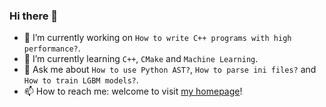 ### Hi there 👋

- 🔭 I’m currently working on `How to write C++ programs with high performance?`.
- 🌱 I’m currently learning `C++`, `CMake` and `Machine Learning`.
- 💬 Ask me about `How to use Python AST?`, `How to parse ini files?` and `How to train LGBM models?`. 
- 📫 How to reach me: welcome to visit [my homepage](https://allensun1024.github.io/)!
